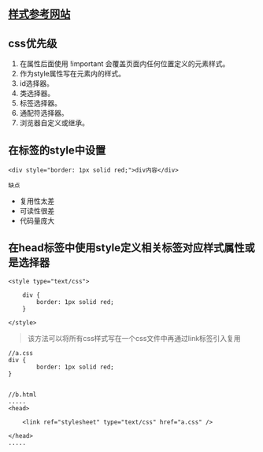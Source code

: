 ## [样式参考网站](https://www.w3school.com.cn/css/index.asp)

## css优先级
1. 在属性后面使用 !important 会覆盖页面内任何位置定义的元素样式。  
2. 作为style属性写在元素内的样式。  
3. id选择器。  
4. 类选择器。  
5. 标签选择器。  
6. 通配符选择器。  
7. 浏览器自定义或继承。  

## 在标签的style中设置

    <div style="border: 1px solid red;">div内容</div>

`缺点`  
* 复用性太差
* 可读性很差
* 代码量庞大


## 在head标签中使用style定义相关标签对应样式属性或是选择器

    <style type="text/css">

        div {
            border: 1px solid red;
        }
    
    </style>

> 该方法可以将所有css样式写在一个css文件中再通过link标签引入复用

    //a.css
    div {
            border: 1px solid red;
    }
    

    //b.html
    .....
    <head>
    
        <link ref="stylesheet" type="text/css" href="a.css" />
        
    </head>
    .....
    
